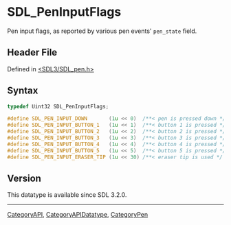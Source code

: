 # SDL_PenInputFlags

Pen input flags, as reported by various pen events' `pen_state` field.

## Header File

Defined in [<SDL3/SDL_pen.h>](https://github.com/libsdl-org/SDL/blob/main/include/SDL3/SDL_pen.h)

## Syntax

```c
typedef Uint32 SDL_PenInputFlags;

#define SDL_PEN_INPUT_DOWN       (1u << 0)  /**< pen is pressed down */
#define SDL_PEN_INPUT_BUTTON_1   (1u << 1)  /**< button 1 is pressed */
#define SDL_PEN_INPUT_BUTTON_2   (1u << 2)  /**< button 2 is pressed */
#define SDL_PEN_INPUT_BUTTON_3   (1u << 3)  /**< button 3 is pressed */
#define SDL_PEN_INPUT_BUTTON_4   (1u << 4)  /**< button 4 is pressed */
#define SDL_PEN_INPUT_BUTTON_5   (1u << 5)  /**< button 5 is pressed */
#define SDL_PEN_INPUT_ERASER_TIP (1u << 30) /**< eraser tip is used */
```

## Version

This datatype is available since SDL 3.2.0.





----
[CategoryAPI](CategoryAPI), [CategoryAPIDatatype](CategoryAPIDatatype), [CategoryPen](CategoryPen)

